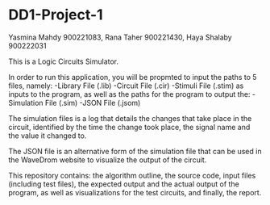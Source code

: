 # DD1-Project-1

Yasmina Mahdy 900221083, 
Rana Taher 900221430, 
Haya Shalaby 900222031



This is a Logic Circuits Simulator.



In order to run this application, you will be propmted to input the paths to 5 files, namely:
-Library File (.lib)
-Circuit File (.cir)
-Stimuli File (.stim)
as inputs to the program, as well as the paths for the program to output the:
-Simulation File (.sim)
-JSON File (.jsom)

The simulation files is a log that details the changes that take place in the circuit, identified by the time the change took place, the signal name and the value it changed to.

The JSON file is an alternative form of the simulation file that can be used in the WaveDrom website to visualize the output of the circuit.





This repository contains: the algorithm outline, the source code, input files (including test files), the expected output and the actual output of the program, as well as visualizations for the test circuits, and finally, the report.
